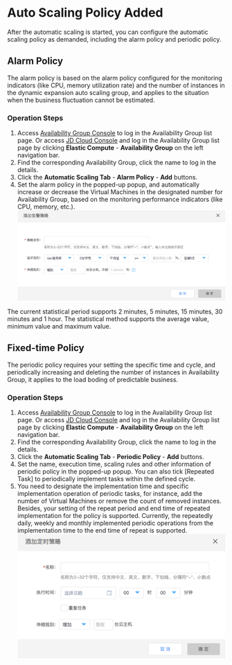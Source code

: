 # Auto Scaling Policy Added

After the automatic scaling is started, you can configure the automatic scaling policy as demanded, including the alarm policy and periodic policy.

## Alarm Policy

The alarm policy is based on the alarm policy configured for the monitoring indicators (like CPU, memory utilization rate) and the number of instances in the dynamic expansion auto scaling group, and applies to the situation when the business fluctuation cannot be estimated.

### Operation Steps

1. Access [Availability Group Console](https://cns-console.jdcloud.com/availabilitygroup/list) to log in the Availability Group list page. Or access [JD Cloud Console](https://console.jdcloud.com) and log in the Availability Group list page by clicking **Elastic Compute** - **Availability Group** on the left navigation bar. 
2. Find the corresponding Availability Group, click the name to log in the details.
3. Click the **Automatic Scaling Tab** - **Alarm Policy** - **Add** buttons.
4. Set the alarm policy in the popped-up popup, and automatically increase or decrease the Virtual Machines in the designated number for Availability Group, based on the monitoring performance indicators (like CPU, memory, etc.).	
![](../../../../../image/ag/addstrategy1.png)

The current statistical period supports 2 minutes, 5 minutes, 15 minutes, 30 minutes and 1 hour. The statistical method supports the average value, minimum value and maximum value.

## Fixed-time Policy

The periodic policy requires your setting the specific time and cycle, and periodically increasing and deleting the number of instances in Availability Group, it applies to the load boding of predictable business.
		
### Operation Steps

1. Access [Availability Group Console](https://cns-console.jdcloud.com/availabilitygroup/list) to log in the Availability Group list page. Or access [JD Cloud Console](https://console.jdcloud.com) and log in the Availability Group list page by clicking **Elastic Compute** - **Availability Group** on the left navigation bar. 
2. Find the corresponding Availability Group, click the name to log in the details.
3. Click the **Automatic Scaling Tab** - **Periodic Policy** - **Add** buttons.
4. Set the name, execution time, scaling rules and other information of periodic policy in the popped-up popup. You can also tick [Repeated Task] to periodically implement tasks within the defined cycle.	
5. You need to designate the implementation time and specific implementation operation of periodic tasks, for instance, add the number of Virtual Machines or remove the count of removed instances. Besides, your setting of the repeat period and end time of repeated implementation for the policy is supported. Currently, the repeatedly daily, weekly and monthly implemented periodic operations from the implementation time to the end time of repeat is supported.
![](../../../../../image/ag/addstrategy2.png)

